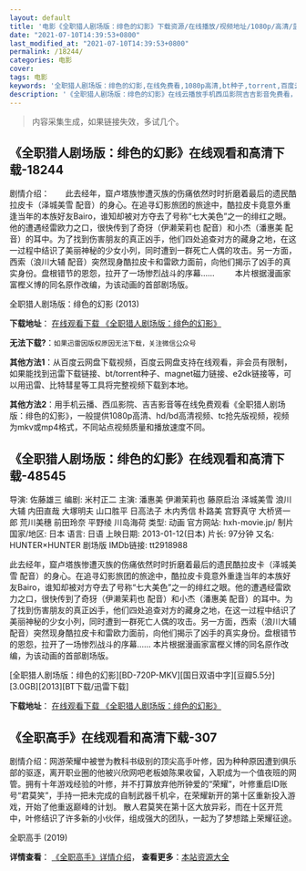 ```yaml
---
layout: default
title: '电影《全职猎人剧场版：绯色的幻影》下载资源/在线播放/视频地址/1080p/高清/蓝光'
date: "2021-07-10T14:39:53+0800"
last_modified_at: "2021-07-10T14:39:53+0800"
permalink: /18244/
categories: 电影
cover:
tags: 电影
keywords: '全职猎人剧场版：绯色的幻影,在线免费看,1080p高清,bt种子,torrent,百度云盘,magnet,磁力链,迅雷下载资源'
description: '《全职猎人剧场版：绯色的幻影》在线云播放手机西瓜影院吉吉影音免费看，1080p高清bd/hd未删减完整版和tc抢先枪版，mkv/mp4格式，附带bt/torrent种子、magnet/磁力链、百度云盘、网盘资源迅雷下载链接'
---
```


>内容采集生成，如果链接失效，多试几个。


## 《全职猎人剧场版：绯色的幻影》在线观看和高清下载-18244

剧情介绍：　　此去经年，窟卢塔族惨遭灭族的伤痛依然时时折磨着最后的遗民酷拉皮卡（泽城美雪 配音）的身心。在追寻幻影旅团的旅途中，酷拉皮卡竟意外重逢当年的本族好友Bairo，谁知却被对方夺去了号称“七大美色”之一的绯红之眼。他的遭遇经雷欧力之口，很快传到了奇犽（伊濑茉莉也 配音）和小杰（潘惠美 配音）的耳中。为了找到伤害朋友的真正凶手，他们四处追查对方的藏身之地，在这一过程中结识了美丽神秘的少女小列，同时遭到一群死亡人偶的攻击。另一方面，西索（浪川大辅 配音）突然现身酷拉皮卡和雷欧力面前，向他们揭示了凶手的真实身份。盘根错节的恩怨，拉开了一场惨烈战斗的序幕……  　　本片根据漫画家富樫义博的同名原作改编，为该动画的首部剧场版。


全职猎人剧场版：绯色的幻影 (2013)

**下载地址**： [在线观看下载 《全职猎人剧场版：绯色的幻影》](https://www.btbtdy.me/btdy/dy3094.html) 


**无法下载?**：`如果迅雷因版权原因无法下载，关注微信公众号 `

**其他方法1**：从百度云网盘下载视频，百度云网盘支持在线观看，非会员有限制，如果能找到迅雷下载链接、bt/torrent种子、magnet磁力链接、e2dk链接等，可以用迅雷、比特彗星等工具将完整视频下载到本地。

**其他方法2**：用手机云播、西瓜影院、吉吉影音等在线免费观看《全职猎人剧场版：绯色的幻影》，一般提供1080p高清、hd/bd高清视频、tc抢先版视频，视频为mkv或mp4格式，不同站点视频质量和播放速度不同。


## 《全职猎人剧场版：绯色的幻影》在线观看和高清下载-48545

导演: 佐藤雄三 编剧: 米村正二 主演: 潘惠美 伊濑茉莉也 藤原启治 泽城美雪 浪川大辅 内田直哉 大塚明夫 山口胜平 日高法子 木内秀信 朴路美 宫野真守 大桥贤一郎 荒川美穗 前田玲奈 平野绫 川岛海荷 类型: 动画 官方网站: hxh-movie.jp/ 制片国家/地区: 日本 语言: 日语 上映日期: 2013-01-12(日本) 片长: 97分钟 又名: HUNTER×HUNTER 剧场版 IMDb链接: tt2918988

此去经年，窟卢塔族惨遭灭族的伤痛依然时时折磨着最后的遗民酷拉皮卡（泽城美雪 配音）的身心。在追寻幻影旅团的旅途中，酷拉皮卡竟意外重逢当年的本族好友Bairo，谁知却被对方夺去了号称“七大美色”之一的绯红之眼。他的遭遇经雷欧力之口，很快传到了奇犽（伊濑茉莉也 配音）和小杰（潘惠美 配音）的耳中。为了找到伤害朋友的真正凶手，他们四处追查对方的藏身之地，在这一过程中结识了美丽神秘的少女小列，同时遭到一群死亡人偶的攻击。另一方面，西索（浪川大辅 配音）突然现身酷拉皮卡和雷欧力面前，向他们揭示了凶手的真实身份。盘根错节的恩怨，拉开了一场惨烈战斗的序幕…… 本片根据漫画家富樫义博的同名原作改编，为该动画的首部剧场版。


[全职猎人剧场版：绯色的幻影][BD-720P-MKV][国日双语中字][豆瓣5.5分][3.0GB][2013][BT下载/迅雷下载]

**下载地址**： [在线观看下载 《全职猎人剧场版：绯色的幻影》](https://www.btdx8.com/torrent/hunterxhunter_2013.html) 


## 《全职高手》在线观看和高清下载-307

剧情介绍：网游荣耀中被誉为教科书级别的顶尖高手叶修，因为种种原因遭到俱乐部的驱逐，离开职业圈的他被兴欣网吧老板娘陈果收留，入职成为一个值夜班的网管。拥有十年游戏经验的叶修，并不打算放弃他所钟爱的“荣耀”，叶修重启ID账号“君莫笑”，手持一把未完成的自制武器千机伞，在荣耀新开的第十区重新投入游戏，开始了他重返巅峰的计划。 散人君莫笑在第十区大放异彩，而在十区开荒中，叶修结识了许多新的小伙伴，组成强大的团队，一起为了梦想踏上荣耀征途。


全职高手 (2019)

**详情查看**： [《全职高手》详情介绍](/movie/307/)， **查看更多**：[本站资源大全](/movie/t/all/)

